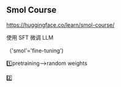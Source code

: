 ## Smol Course 
https://huggingface.co/learn/smol-course/

使用 SFT 微调 LLM

（'smol'='fine-tuning')

1️⃣pretraining-->random weights

2️⃣
